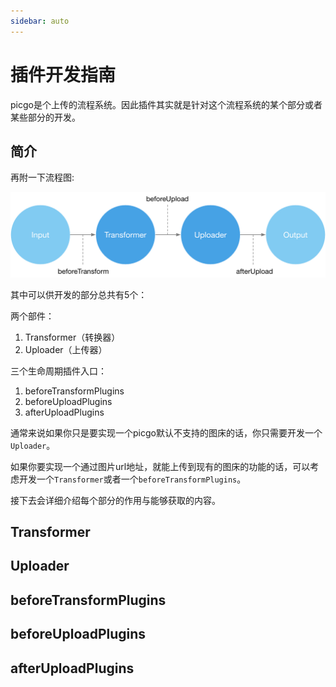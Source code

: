 ```yaml
---
sidebar: auto
---
```


# 插件开发指南

picgo是个上传的流程系统。因此插件其实就是针对这个流程系统的某个部分或者某些部分的开发。

## 简介

再附一下流程图:

![flow](https://raw.githubusercontent.com/Molunerfinn/test/master/picgo/picgo-core-fix.jpg)

其中可以供开发的部分总共有5个：

两个部件：

1. Transformer（转换器）
2. Uploader（上传器）

三个生命周期插件入口：

1. beforeTransformPlugins
2. beforeUploadPlugins
3. afterUploadPlugins

通常来说如果你只是要实现一个picgo默认不支持的图床的话，你只需要开发一个`Uploader`。

如果你要实现一个通过图片url地址，就能上传到现有的图床的功能的话，可以考虑开发一个`Transformer`或者一个`beforeTransformPlugins`。

接下去会详细介绍每个部分的作用与能够获取的内容。

## Transformer
## Uploader
## beforeTransformPlugins
## beforeUploadPlugins
## afterUploadPlugins

